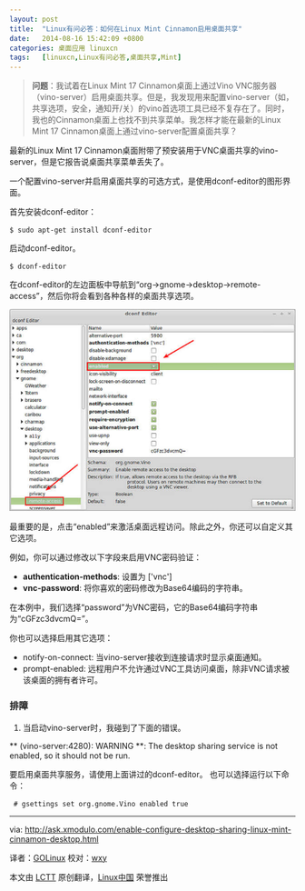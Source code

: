 ```yaml
---
layout: post
title:	"Linux有问必答：如何在Linux Mint Cinnamon启用桌面共享"
date:	2014-08-16 15:42:09 +0800 
categories:	桌面应用 linuxcn 
tags:	[linuxcn,Linux有问必答,桌面共享,Mint]
---
```




> 
> **问题**：我试着在Linux Mint 17 Cinnamon桌面上通过Vino VNC服务器（vino-server）启用桌面共享。但是，我发现用来配置vino-server（如，共享选项，安全，通知开/关）的vino首选项工具已经不复存在了。同时，我也的Cinnamon桌面上也找不到共享菜单。我怎样才能在最新的Linux Mint 17 Cinnamon桌面上通过vino-server配置桌面共享？
> 
> 
> 


最新的Linux Mint 17 Cinnamon桌面附带了预安装用于VNC桌面共享的vino-server，但是它报告说桌面共享菜单丢失了。


一个配置vino-server并启用桌面共享的可选方式，是使用dconf-editor的图形界面。


首先安装dconf-editor：



```
$ sudo apt-get install dconf-editor

```

启动dconf-editor。



```
$ dconf-editor

```

在dconf-editor的左边面板中导航到“org->gnome->desktop->remote-access”，然后你将会看到各种各样的桌面共享选项。


![](/Asserts/Images/album/201408/16/154214w4j1j2elyx4y9ajl.jpg)


最重要的是，点击“enabled”来激活桌面远程访问。除此之外，你还可以自定义其它选项。


例如，你可以通过修改以下字段来启用VNC密码验证：


* **authentication-methods**: 设置为 ['vnc']
* **vnc-password**: 将你喜欢的密码修改为Base64编码的字符串。


在本例中，我们选择“password”为VNC密码，它的Base64编码字符串为“cGFzc3dvcmQ=”。


你也可以选择启用其它选项：


* notify-on-connect: 当vino-server接收到连接请求时显示桌面通知。
* prompt-enabled: 远程用户不允许通过VNC工具访问桌面，除非VNC请求被该桌面的拥有者许可。


### 排障


1. 当启动vino-server时，我碰到了下面的错误。


\*\* (vino-server:4280): WARNING \*\*: The desktop sharing service is not enabled, so it should not be run.


要启用桌面共享服务，请使用上面讲过的dconf-editor。 也可以选择运行以下命令：



```
 # gsettings set org.gnome.Vino enabled true 

```



---


via: <http://ask.xmodulo.com/enable-configure-desktop-sharing-linux-mint-cinnamon-desktop.html>


译者：[GOLinux](https://github.com/GOLinux) 校对：[wxy](https://github.com/wxy)


本文由 [LCTT](https://github.com/LCTT/TranslateProject) 原创翻译，[Linux中国](http://linux.cn/) 荣誉推出
